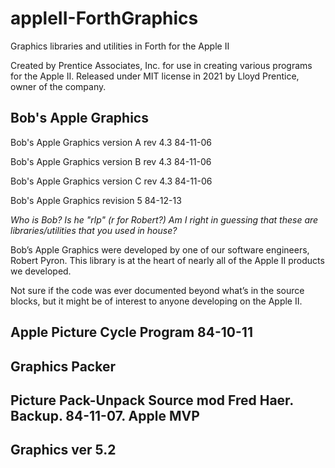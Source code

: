 # appleII-ForthGraphics
Graphics libraries and utilities in Forth for the Apple II

Created by Prentice Associates, Inc. for use in creating various programs for the Apple II. Released under MIT license in 2021 by Lloyd Prentice, owner of the company.

## Bob's Apple Graphics
Bob's Apple Graphics version A rev 4.3 84-11-06 

Bob's Apple Graphics version B rev 4.3 84-11-06

Bob's Apple Graphics version C rev 4.3 84-11-06

Bob's Apple Graphics revision 5 84-12-13

*Who is Bob? Is he "rlp" (r for Robert?) Am I right in guessing that these are libraries/utilities that you used in house?*

Bob’s Apple Graphics were developed by one of our software engineers, Robert Pyron.  This library is at the heart of nearly all of the Apple II products we developed. 

Not sure if the code was ever documented beyond what’s in the source blocks, but it might be of interest to anyone developing on the Apple II.

## Apple Picture Cycle Program 84-10-11
## Graphics Packer
## Picture Pack-Unpack Source mod Fred Haer. Backup. 84-11-07. Apple MVP
## Graphics ver 5.2
